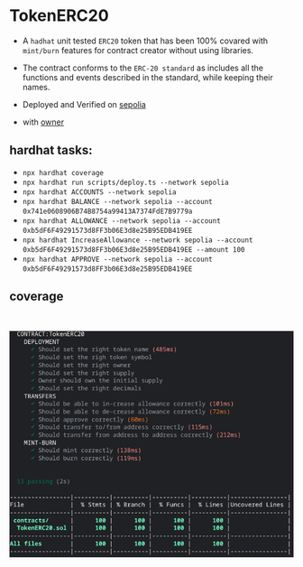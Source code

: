 # TokenERC20

- A `hadhat` unit tested `ERC20` token that has been 100% covared with `mint/burn` features for contract creator without using libraries.
- The contract conforms to the `ERC-20 standard` as includes all the functions and events described in the standard, while keeping their names.

- Deployed and Verified on [sepolia](https://sepolia.etherscan.io/address/0xa883d9C6F7FC4baB52AcD2E42E51c4c528d7F7D3)
- with [owner](https://sepolia.etherscan.io/address/0x741e0608906B74B8754a99413A7374FdE7B9779a)

## hardhat tasks:

- `npx hardhat coverage`
- `npx hardhat run scripts/deploy.ts --network sepolia`
- `npx hardhat ACCOUNTS --network sepolia`
- `npx hardhat BALANCE --network sepolia --account 0x741e0608906B74B8754a99413A7374FdE7B9779a`
- `npx hardhat ALLOWANCE --network sepolia --account 0xb5dF6F49291573d8FF3b06E3d8e25B95EDB419EE`
- `npx hardhat IncreaseAllowance --network sepolia --account 0xb5dF6F49291573d8FF3b06E3d8e25B95EDB419EE --amount 100`
- `npx hardhat APPROVE --network sepolia --account 0xb5dF6F49291573d8FF3b06E3d8e25B95EDB419EE`

## coverage

<br/>
<p align="center">
<img src="img/coverage.png">
</a>
</p>
<br/>
